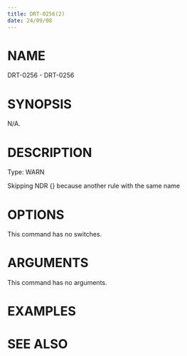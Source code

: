 ```yaml
---
title: DRT-0256(2)
date: 24/09/08
---
```


# NAME

DRT-0256 - DRT-0256

# SYNOPSIS

N/A.

# DESCRIPTION

Type: WARN

Skipping NDR {} because another rule with the same name

# OPTIONS

This command has no switches.

# ARGUMENTS

This command has no arguments.

# EXAMPLES

# SEE ALSO
